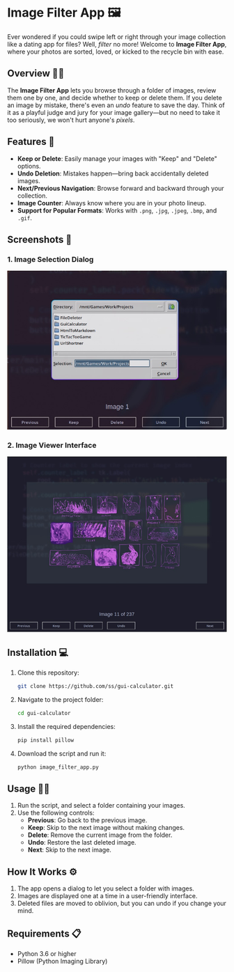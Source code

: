 # Image Filter App 🖼️

Ever wondered if you could swipe left or right through your image collection like a dating app for files? Well, _filter_ no more! Welcome to **Image Filter App**, where your photos are sorted, loved, or kicked to the recycle bin with ease.

## Overview 🤹‍♀️

The **Image Filter App** lets you browse through a folder of images, review them one by one, and decide whether to keep or delete them. If you delete an image by mistake, there's even an _undo_ feature to save the day. Think of it as a playful judge and jury for your image gallery—but no need to take it too seriously, we won't hurt anyone's _pixels_.

## Features 🎨

- **Keep or Delete**: Easily manage your images with "Keep" and "Delete" options.
- **Undo Deletion**: Mistakes happen—bring back accidentally deleted images.
- **Next/Previous Navigation**: Browse forward and backward through your collection.
- **Image Counter**: Always know where you are in your photo lineup.
- **Support for Popular Formats**: Works with `.png`, `.jpg`, `.jpeg`, `.bmp`, and `.gif`.

## Screenshots 📸

### 1. Image Selection Dialog

![Image Selection Dialog](./Images/image.png)

### 2. Image Viewer Interface

![Image Viewer Interface](./Images/2.png)

## Installation 💻

<!--- TODO: add repo link here  -->

1. Clone this repository:

   ```bash
   git clone https://github.com/ss/gui-calculator.git

   ```

2. Navigate to the project folder:

   ```bash
   cd gui-calculator

   ```

3. Install the required dependencies:
   ```bash
   pip install pillow
   ```
4. Download the script and run it:
   ```bash
   python image_filter_app.py
   ```

## Usage 🏃‍♂️

1. Run the script, and select a folder containing your images.
2. Use the following controls:
   - **Previous**: Go back to the previous image.
   - **Keep**: Skip to the next image without making changes.
   - **Delete**: Remove the current image from the folder.
   - **Undo**: Restore the last deleted image.
   - **Next**: Skip to the next image.

## How It Works ⚙️

1. The app opens a dialog to let you select a folder with images.
2. Images are displayed one at a time in a user-friendly interface.
3. Deleted files are moved to oblivion, but you can undo if you change your mind.

## Requirements 📋

- Python 3.6 or higher
- Pillow (Python Imaging Library)
